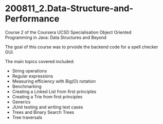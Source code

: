 # 200811_2.Data-Structure-and-Performance

Course 2 of the Coursera UCSD Specialisation Object Oriented Programming in Java: Data Structures and Beyond

The goal of this course was to prvoide the backend code for a spell checker GUI. 

The main topics covered included:
- String operations
- Regular expressions
- Measuring efficiency with Big(O) notation
- Benchmarking
- Creating a Linked List from first principles
- Creating a Trie from first principles
- Generics
- JUnit testing and writing test cases
- Trees and Binary Search Trees
- Tree traversals
